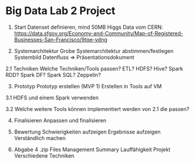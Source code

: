 # Big Data Lab 2 Project

1. Start
Datenset definieren, mind 50MB
Higgs Data vom CERN: https://data.sfgov.org/Economy-and-Community/Map-of-Registered-Businesses-San-Francisco/9tqe-vdng

2. Systemarchitektur
Grobe Systemarchitektur abstimmen/festlegen
Systembild
Datenfluss
=> Präsentationsdokument

2.1 Techniken
Welche Techniken/Tools passen?
ETL?
HDFS?
Hive?
Spark RDD?
Spark DF?
Spark SQL?
Zeppelin?

3. Prototyp
Prototyp erstellen (MVP 1)
Erstellen in Tools auf VM

3.1 
HDFS und einem Spark verwenden 

3.2
Welche weitere Tools können implementiert werden von 2.1 die passen?

4. Finalisieren
Anpassen und finalisieren

5. Bewertung
Schwierigkeiten aufzeigen
Ergebnisse aufzeigen
Verständlich machen

6. Abgabe
4 .zip Files
Management Summary
Lauffähigkeit Projekt
Verschiedene Techniken






